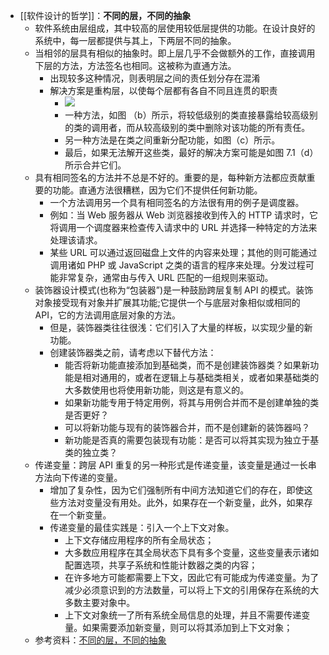 - [[软件设计的哲学]]：**不同的层，不同的抽象**
	- 软件系统由层组成，其中较高的层使用较低层提供的功能。在设计良好的系统中，每一层都提供与其上，下两层不同的抽象。
	- 当相邻的层具有相似的抽象时。即上层几乎不会做额外的工作，直接调用下层的方法，方法签名也相同。这被称为直通方法。
		- 出现较多这种情况，则表明层之间的责任划分存在混淆
		- 解决方案是重构层，以使每个层都有各自不同且连贯的职责
			- ![](https://cactus-proj.github.io/A-Philosophy-of-Software-Design-zh/assets/00015.40c96482.jpeg)
			- 一种方法，如图 （b）所示，将较低级别的类直接暴露给较高级别的类的调用者，而从较高级别的类中删除对该功能的所有责任。
			- 另一种方法是在类之间重新分配功能，如图（c）所示。
			- 最后，如果无法解开这些类，最好的解决方案可能是如图 7.1（d）所示合并它们。
	- 具有相同签名的方法并不总是不好的。重要的是，每种新方法都应贡献重要的功能。直通方法很糟糕，因为它们不提供任何新功能。
		- 一个方法调用另一个具有相同签名的方法很有用的例子是调度器。
		- 例如：当 Web 服务器从 Web 浏览器接收到传入的 HTTP 请求时，它将调用一个调度器来检查传入请求中的 URL 并选择一种特定的方法来处理该请求。
		- 某些 URL 可以通过返回磁盘上文件的内容来处理；其他的则可能通过调用诸如 PHP 或 JavaScript 之类的语言的程序来处理。分发过程可能非常复杂，通常由与传入 URL 匹配的一组规则来驱动。
	- 装饰器设计模式(也称为“包装器”)是一种鼓励跨层复制 API 的模式。装饰对象接受现有对象并扩展其功能;它提供一个与底层对象相似或相同的 API，它的方法调用底层对象的方法。
		- 但是，装饰器类往往很浅：它们引入了大量的样板，以实现少量的新功能。
		- 创建装饰器类之前，请考虑以下替代方法：
			- 能否将新功能直接添加到基础类，而不是创建装饰器类？如果新功能是相对通用的，或者在逻辑上与基础类相关，或者如果基础类的大多数使用也将使用新功能，则这是有意义的。
			- 如果新功能专用于特定用例，将其与用例合并而不是创建单独的类是否更好？
			- 可以将新功能与现有的装饰器合并，而不是创建新的装饰器吗？
			- 新功能是否真的需要包装现有功能：是否可以将其实现为独立于基类的独立类？
	- 传递变量：跨层 API 重复的另一种形式是传递变量，该变量是通过一长串方法向下传递的变量。
		- 增加了复杂性，因为它们强制所有中间方法知道它们的存在，即使这些方法对变量没有用处。此外，如果存在一个新变量，此外，如果存在一个新变量。
		- 传递变量的最佳实践是：引入一个上下文对象。
			- 上下文存储应用程序的所有全局状态；
			- 大多数应用程序在其全局状态下具有多个变量，这些变量表示诸如配置选项，共享子系统和性能计数器之类的内容；
			- 在许多地方可能都需要上下文，因此它有可能成为传递变量。为了减少必须意识到的方法数量，可以将上下文的引用保存在系统的大多数主要对象中。
			- 上下文对象统一了所有系统全局信息的处理，并且不需要传递变量。如果需要添加新变量，则可以将其添加到上下文对象；
	- 参考资料：[不同的层，不同的抽象](https://cactus-proj.github.io/A-Philosophy-of-Software-Design-zh/ch07.html#_7-1-pass-through-methods-%E7%9B%B4%E9%80%9A%E6%96%B9%E6%B3%95)